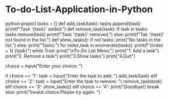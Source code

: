 # To-do-List-Application-in-Python
python project
tasks = []
def add_task(task):
   tasks.append(task)
   print(f"Task '{task}' added.")
def remove_task(task):
    if task in tasks:
        tasks.remove(task)
        print(f"Task '{task}' removed.")
    else:
        print(f"Tak '{task}' not found in the list.")
def show_tasks():
    if not tasks:
        print("No tasks in the list.")
    else:
      print("Tasks:")
      for index,task in enumerate(tasks):
          print(f"{index + 1}.{task}")
while True:
   print("\nTo-Do List Menu:")
   print("1. Add a task")
   print("2. Remove a task")
   print("3.Show tasks")
   print("4.Quit")

   choice = input("Enter  your choice: ")

   if choice == '1':
       task = input("Enter the task to add: ")
       add_task(task)
  elif choice == '2':
        task = input("Enter the task to remove: ")
        remove_task(task)
  elif choice == '3':
       show_tasks()
  elif choice == '4':
       print("Goodbye!)
       break
 else:
     print("Invalid choice.Please try again. ")



  
  
 
   
        

